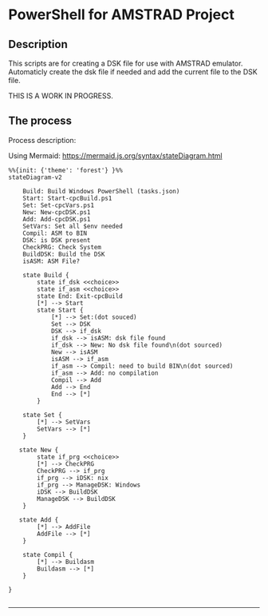 # PowerShell for AMSTRAD Project

## Description

This scripts are for creating a DSK file for use with AMSTRAD emulator.
Automaticly create the dsk file if needed and add the current file to the DSK file.

THIS IS A WORK IN PROGRESS.


## The process

Process description:

Using Mermaid: https://mermaid.js.org/syntax/stateDiagram.html


```mermaid
%%{init: {'theme': 'forest'} }%%
stateDiagram-v2

    Build: Build Windows PowerShell (tasks.json)
    Start: Start-cpcBuild.ps1
    Set: Set-cpcVars.ps1
    New: New-cpcDSK.ps1
    Add: Add-cpcDSK.ps1
    SetVars: Set all $env needed
    Compil: ASM to BIN
    DSK: is DSK present
    CheckPRG: Check System
    BuildDSK: Build the DSK
    isASM: ASM File?

    state Build {
        state if_dsk <<choice>>
        state if_asm <<choice>>
        state End: Exit-cpcBuild
        [*] --> Start
        state Start {
            [*] --> Set:(dot souced)
            Set --> DSK
            DSK --> if_dsk
            if_dsk --> isASM: dsk file found
            if_dsk --> New: No dsk file found\n(dot sourced)
            New --> isASM
            isASM --> if_asm
            if_asm --> Compil: need to build BIN\n(dot sourced)
            if_asm --> Add: no compilation
            Compil --> Add
            Add --> End
            End --> [*]
        }
        
    state Set {
        [*] --> SetVars
        SetVars --> [*]
    }

   state New {
        state if_prg <<choice>>
        [*] --> CheckPRG
        CheckPRG --> if_prg
        if_prg --> iDSK: nix
        if_prg --> ManageDSK: Windows
        iDSK --> BuildDSK
        ManageDSK --> BuildDSK
    }

   state Add {
        [*] --> AddFile
        AddFile --> [*]
    }

    state Compil {
        [*] --> Buildasm
        Buildasm --> [*]
    }

}


```



___
